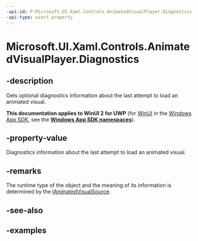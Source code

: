 ```yaml
---
-api-id: P:Microsoft.UI.Xaml.Controls.AnimatedVisualPlayer.Diagnostics
-api-type: winrt property
---
```


<!-- Property syntax.
public object Diagnostics { get; }
-->

# Microsoft.UI.Xaml.Controls.AnimatedVisualPlayer.Diagnostics

## -description

Gets optional diagnostics information about the last attempt to load an animated visual.

**This documentation applies to WinUI 2 for UWP** (for [WinUI](/windows/apps/winui/winui3/) in the [Windows App SDK](/windows/apps/windows-app-sdk/), see the **[Windows App SDK namespaces](/windows/windows-app-sdk/api/winrt/)**).

## -property-value

Diagnostics information about the last attempt to load an animated visual.

## -remarks

The runtime type of the object and the meaning of its information is determined by the [IAnimatedVisualSource](ianimatedvisualsource.md).

## -see-also

## -examples

